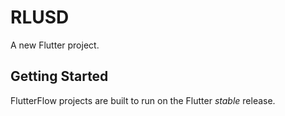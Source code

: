 # RLUSD

A new Flutter project.

## Getting Started

FlutterFlow projects are built to run on the Flutter _stable_ release.
